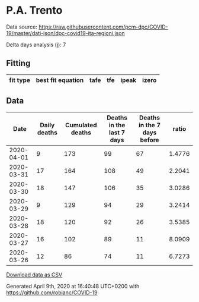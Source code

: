 # P.A. Trento

Data source: https://raw.githubusercontent.com/pcm-dpc/COVID-19/master/dati-json/dpc-covid19-ita-regioni.json

Delta days analysis (j): 7

## Fitting 
|fit type|best fit equation|tafe|tfe|ipeak|izero|
|-------|-----|--------|------|---|---|

## Data
|Date|Daily deaths|Cumulated deaths|Deaths in the last 7 days|Deaths in the 7 days before|ratio|
|----|----------|-----------|-------|--------------------|-----|
|2020-04-01|9|173|99|67|1.4776|
|2020-03-31|17|164|108|49|2.2041|
|2020-03-30|18|147|106|35|3.0286|
|2020-03-29|9|129|94|29|3.2414|
|2020-03-28|18|120|92|26|3.5385|
|2020-03-27|16|102|89|11|8.0909|
|2020-03-26|12|86|74|11|6.7273|

[Download data as CSV](COVID-19_p.a._trento_j7_2020-04-01.csv)

Generated April 9th, 2020 at 16:40:48 UTC+0200 with https://github.com/robianc/COVID-19
